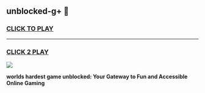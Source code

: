 
## unblocked-g+ 👋
<h3>
<a href="https://premium.freeplayer.one?title=unblocked-g+&ref=14F">CLICK TO PLAY</a></h3>
<hr>

<h3>
<a href="https://premium.freeplayer.one?title=unblocked-g+&ref=14F">CLICK 2 PLAY</a>
  
</h3>

<a href="https://premium.freeplayer.one?title=unblocked-g+&ref=12F/"><img src="https://clearcache.store/games.png"></a>


**worlds hardest game unblocked: Your Gateway to Fun and Accessible Online Gaming**
